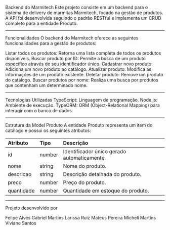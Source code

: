 Backend do Marmitech
Este projeto consiste em um backend para o sistema de delivery de marmitas Marmitech, focado na gestão de produtos. A API foi desenvolvida seguindo o padrão RESTful e implementa um CRUD completo para a entidade Produto.

---

Funcionalidades
O backend do Marmitech oferece as seguintes funcionalidades para a gestão de produtos:

Listar todos os produtos: Retorna uma lista completa de todos os produtos disponíveis.
Buscar produto por ID: Permite a busca de um produto específico através de seu identificador único.
Cadastrar novo produto: Adiciona um novo produto ao catálogo.
Atualizar produto: Modifica as informações de um produto existente.
Deletar produto: Remove um produto do catálogo.
Buscar produtos por nome: Realiza uma busca por produtos que contenham um determinado nome.

---

Tecnologias Utilizadas
TypeScript: Linguagem de programação.
Node.js: Ambiente de execução.
TypeORM: ORM (Object-Relational Mapping) para interagir com o banco de dados.

---

Estrutura da Model Produto
A entidade Produto representa um item do catálogo e possui os seguintes atributos:

| Atributo | Tipo | Descrição |
| :--- | :--- | :--- |
| id | number | Identificador único gerado automaticamente. |
| nome | string | Nome do produto. |
| descricao | string | Descrição detalhada do produto. |
| preco | number | Preço do produto. |
| quantidade | number | Quantidade em estoque do produto. |

---
Projeto desenvolvido por 

Felipe Alves
Gabriel Martins
Larissa Ruiz
Mateus Pereira
Micheli Martins
Viviane Santos